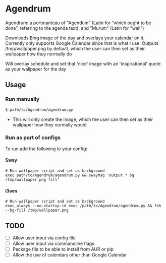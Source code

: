# Agendrum
Agendrum: a portmanteau of "Agendum" (Latin for “which ought to be 
done”, referring to the agenda text), and "Murum" (Latin for "wall")

Downloads Bing image of the day and overlays your calendar on it. Currently only supports Google Calendar since that is what I use. Outputs /tmp/wallpaper.png by default, which the user can then set as their wallpaper how they normally do

Will overlay schedule and set that 'nice' image with an 'inspirational' quote as your wallpaper for the day

## Usage
### Run manually
```bash
$ path/to/Agendrum/agendrum.py
```
* This will only create the image, which the user can then set as their wallpaper how they normally would

### Run as part of configs
To run add the following to your config:

#### Sway
```bash{.line-numbers}
# Run wallpaper script and set as background
exec path/to/Agendrum/agendrum.py && swaymsg 'output * bg /tmp/wallpaper.png fill'
```

#### i3wm
```bash{.line-numbers}
# Run wallpaper script and set as background
exec_always --no-startup-id exec /path/to/Agendrum/agendrum.py && feh --bg-fill /tmp/wallpaper.png
```

## TODO
* [ ] Allow user input via config file
* [ ] Allow user input via commandline flags
* [ ] Package file to be able to install from AUR or pip
* [ ] Allow the use of calendars other than Google Calendar
